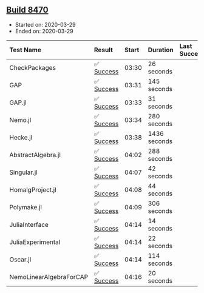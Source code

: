 ## [Build 8470](https://oscarci.mathematik.uni-kl.de/job/oscar/8470/)

* Started on: 2020-03-29
* Ended on: 2020-03-29

| Test Name    | Result | Start | Duration | Last Success | First Failure |
|:-------------|:-------|:------|:---------|:-------------|:--------------|
| CheckPackages | ✅ [Success](https://oscarci.mathematik.uni-kl.de/job/oscar/8470/artifact/logs/build-8470/CheckPackages.log) | 03:30 | 26 seconds |  |  |
| GAP | ✅ [Success](https://oscarci.mathematik.uni-kl.de/job/oscar/8470/artifact/logs/build-8470/GAP.log) | 03:31 | 145 seconds |  |  |
| GAP.jl | ✅ [Success](https://oscarci.mathematik.uni-kl.de/job/oscar/8470/artifact/logs/build-8470/GAP.jl.log) | 03:33 | 31 seconds |  |  |
| Nemo.jl | ✅ [Success](https://oscarci.mathematik.uni-kl.de/job/oscar/8470/artifact/logs/build-8470/Nemo.jl.log) | 03:34 | 280 seconds |  |  |
| Hecke.jl | ✅ [Success](https://oscarci.mathematik.uni-kl.de/job/oscar/8470/artifact/logs/build-8470/Hecke.jl.log) | 03:38 | 1436 seconds |  |  |
| AbstractAlgebra.jl | ✅ [Success](https://oscarci.mathematik.uni-kl.de/job/oscar/8470/artifact/logs/build-8470/AbstractAlgebra.jl.log) | 04:02 | 288 seconds |  |  |
| Singular.jl | ✅ [Success](https://oscarci.mathematik.uni-kl.de/job/oscar/8470/artifact/logs/build-8470/Singular.jl.log) | 04:07 | 42 seconds |  |  |
| HomalgProject.jl | ✅ [Success](https://oscarci.mathematik.uni-kl.de/job/oscar/8470/artifact/logs/build-8470/HomalgProject.jl.log) | 04:08 | 44 seconds |  |  |
| Polymake.jl | ✅ [Success](https://oscarci.mathematik.uni-kl.de/job/oscar/8470/artifact/logs/build-8470/Polymake.jl.log) | 04:09 | 306 seconds |  |  |
| JuliaInterface | ✅ [Success](https://oscarci.mathematik.uni-kl.de/job/oscar/8470/artifact/logs/build-8470/JuliaInterface.log) | 04:14 | 14 seconds |  |  |
| JuliaExperimental | ✅ [Success](https://oscarci.mathematik.uni-kl.de/job/oscar/8470/artifact/logs/build-8470/JuliaExperimental.log) | 04:14 | 22 seconds |  |  |
| Oscar.jl | ✅ [Success](https://oscarci.mathematik.uni-kl.de/job/oscar/8470/artifact/logs/build-8470/Oscar.jl.log) | 04:14 | 114 seconds |  |  |
| NemoLinearAlgebraForCAP | ✅ [Success](https://oscarci.mathematik.uni-kl.de/job/oscar/8470/artifact/logs/build-8470/NemoLinearAlgebraForCAP.log) | 04:16 | 20 seconds |  |  |
